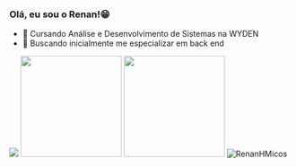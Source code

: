 ### Olá, eu sou o Renan!😁

- 🌱 Cursando Análise e Desenvolvimento de Sistemas na WYDEN
- 🤔 Buscando inicialmente me especializar em back end

<div>
    <a href="https://www.linkedin.com/in/renan-henrique-micos-147980219" target="_blank"><img src="https://img.shields.io/badge/LinkedIn-0077B5?style=for-the-badge&logo=linkedin&logoColor=white" target="_blank"></a>
    <img height="180cm" src="https://github-readme-stats.vercel.app/api?username=RenanHMicos&show_icons=true&theme=dracula&include_all_commits=true&count_private=true"/>
    <img height="180cm" src="https://github-readme-stats.vercel.app/api/top-langs/?username=RenanHMicos&layout=compact&langs_count=168&theme=dark"/>
    <img src="https://komarev.com/ghpvc/?username=RenanHMicos&color=red" alt="RenanHMicos"/>
    </div>
